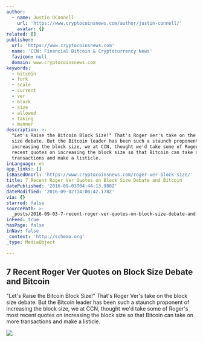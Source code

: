```yaml
---
author:
  - name: Justin OConnell
    url: 'https://www.cryptocoinsnews.com/author/justin-connell/'
    avatar: {}
related: []
publisher:
  url: 'https://www.cryptocoinsnews.com'
  name: 'CCN: Financial Bitcoin & Cryptocurrency News'
  favicon: null
  domain: www.cryptocoinsnews.com
keywords:
  - bitcoin
  - fork
  - scale
  - current
  - ver
  - block
  - size
  - allowed
  - taking
  - manner
description: >-
  "Let's Raise the Bitcoin Block Size!" That's Roger Ver's take on the block
  size debate. But the Bitcoin leader has been such a staunch proponent of
  increasing the block size, we at CCN, thought we'd take some of Roger's most
  recent quotes on increasing the block size so that Bitcoin can take on more
  transactions and make a listicle.
inLanguage: en
app_links: []
isBasedOnUrl: 'https://www.cryptocoinsnews.com/roger-ver-block-size/'
title: 7 Recent Roger Ver Quotes on Block Size Debate and Bitcoin
datePublished: '2016-09-03T04:44:13.988Z'
dateModified: '2016-09-02T14:00:42.178Z'
via: {}
starred: false
sourcePath: >-
  _posts/2016-09-03-7-recent-roger-ver-quotes-on-block-size-debate-and-bitcoin.md
inFeed: true
hasPage: false
inNav: false
_context: 'http://schema.org'
_type: MediaObject

---
```

<article style=""><h1>7 Recent Roger Ver Quotes on Block Size Debate and Bitcoin</h1><p>"Let's Raise the Bitcoin Block Size!" That's Roger Ver's take on the block size debate. But the Bitcoin leader has been such a staunch proponent of increasing the block size, we at CCN, thought we'd take some of Roger's most recent quotes on increasing the block size so that Bitcoin can take on more transactions and make a listicle.</p><img src="https://www.cryptocoinsnews.com/wp-content/uploads/2016/08/Roger-Ver.jpg" /></article>